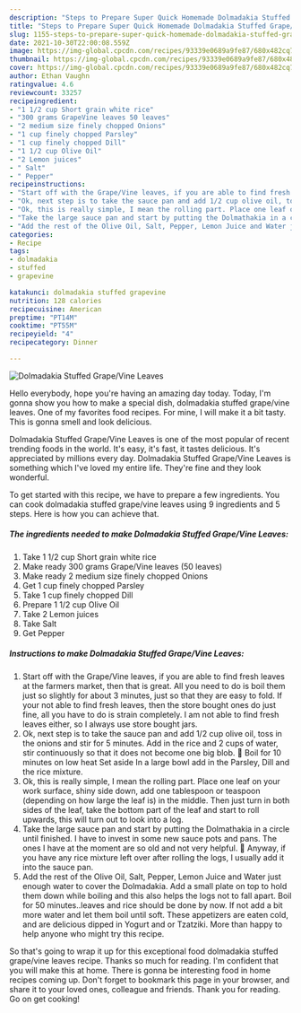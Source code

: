 ```yaml
---
description: "Steps to Prepare Super Quick Homemade Dolmadakia Stuffed Grape/Vine Leaves"
title: "Steps to Prepare Super Quick Homemade Dolmadakia Stuffed Grape/Vine Leaves"
slug: 1155-steps-to-prepare-super-quick-homemade-dolmadakia-stuffed-grape-vine-leaves
date: 2021-10-30T22:00:08.559Z
image: https://img-global.cpcdn.com/recipes/93339e0689a9fe87/680x482cq70/dolmadakia-stuffed-grapevine-leaves-recipe-main-photo.jpg
thumbnail: https://img-global.cpcdn.com/recipes/93339e0689a9fe87/680x482cq70/dolmadakia-stuffed-grapevine-leaves-recipe-main-photo.jpg
cover: https://img-global.cpcdn.com/recipes/93339e0689a9fe87/680x482cq70/dolmadakia-stuffed-grapevine-leaves-recipe-main-photo.jpg
author: Ethan Vaughn
ratingvalue: 4.6
reviewcount: 33257
recipeingredient:
- "1 1/2 cup Short grain white rice"
- "300 grams GrapeVine leaves 50 leaves"
- "2 medium size finely chopped Onions"
- "1 cup finely chopped Parsley"
- "1 cup finely chopped Dill"
- "1 1/2 cup Olive Oil"
- "2 Lemon juices"
- " Salt"
- " Pepper"
recipeinstructions:
- "Start off with the Grape/Vine leaves, if you are able to find fresh leaves at the farmers market, then that is great. All you need to do is boil them just so slightly for about 3 minutes, just so that they are easy to fold. If your not able to find fresh leaves, then the store bought ones do just fine, all you have to do is strain completely. I am not able to find fresh leaves either, so I always use store bought jars."
- "Ok, next step is to take the sauce pan and add 1/2 cup olive oil, toss in the onions and stir for 5 minutes. Add in the rice and 2 cups of water, stir continuously so that it does not become one big blob. 🙂 Boil for 10 minutes on low heat Set aside In a large bowl add in the Parsley, Dill and the rice mixture."
- "Ok, this is really simple, I mean the rolling part. Place one leaf on your work surface, shiny side down, add one tablespoon or teaspoon (depending on how large the leaf is) in the middle. Then just turn in both sides of the leaf, take the bottom part of the leaf and start to roll upwards, this will turn out to look into a log."
- "Take the large sauce pan and start by putting the Dolmathakia in a circle until finished. I have to invest in some new sauce pots and pans. The ones I have at the moment are so old and not very helpful. 🙂 Anyway, if you have any rice mixture left over after rolling the logs, I usually add it into the sauce pan."
- "Add the rest of the Olive Oil, Salt, Pepper, Lemon Juice and Water just enough water to cover the Dolmadakia. Add a small plate on top to hold them down while boiling and this also helps the logs not to fall apart. Boil for 50 minutes..leaves and rice should be done by now. If not add a bit more water and let them boil until soft. These appetizers are eaten cold, and are delicious dipped in Yogurt and or Tzatziki. More than happy to help anyone who might try this recipe."
categories:
- Recipe
tags:
- dolmadakia
- stuffed
- grapevine

katakunci: dolmadakia stuffed grapevine 
nutrition: 128 calories
recipecuisine: American
preptime: "PT14M"
cooktime: "PT55M"
recipeyield: "4"
recipecategory: Dinner

---
```



![Dolmadakia Stuffed Grape/Vine Leaves](https://img-global.cpcdn.com/recipes/93339e0689a9fe87/680x482cq70/dolmadakia-stuffed-grapevine-leaves-recipe-main-photo.jpg)

Hello everybody, hope you're having an amazing day today. Today, I'm gonna show you how to make a special dish, dolmadakia stuffed grape/vine leaves. One of my favorites food recipes. For mine, I will make it a bit tasty. This is gonna smell and look delicious.

Dolmadakia Stuffed Grape/Vine Leaves is one of the most popular of recent trending foods in the world. It's easy, it's fast, it tastes delicious. It's appreciated by millions every day. Dolmadakia Stuffed Grape/Vine Leaves is something which I've loved my entire life. They're fine and they look wonderful.




To get started with this recipe, we have to prepare a few ingredients. You can cook dolmadakia stuffed grape/vine leaves using 9 ingredients and 5 steps. Here is how you can achieve that.

<!--inarticleads1-->

##### The ingredients needed to make Dolmadakia Stuffed Grape/Vine Leaves:

1. Take 1 1/2 cup Short grain white rice
1. Make ready 300 grams Grape/Vine leaves (50 leaves)
1. Make ready 2 medium size finely chopped Onions
1. Get 1 cup finely chopped Parsley
1. Take 1 cup finely chopped Dill
1. Prepare 1 1/2 cup Olive Oil
1. Take 2 Lemon juices
1. Take  Salt
1. Get  Pepper




<!--inarticleads2-->

##### Instructions to make Dolmadakia Stuffed Grape/Vine Leaves:

1. Start off with the Grape/Vine leaves, if you are able to find fresh leaves at the farmers market, then that is great. All you need to do is boil them just so slightly for about 3 minutes, just so that they are easy to fold. If your not able to find fresh leaves, then the store bought ones do just fine, all you have to do is strain completely. I am not able to find fresh leaves either, so I always use store bought jars.
1. Ok, next step is to take the sauce pan and add 1/2 cup olive oil, toss in the onions and stir for 5 minutes. Add in the rice and 2 cups of water, stir continuously so that it does not become one big blob. 🙂 Boil for 10 minutes on low heat Set aside In a large bowl add in the Parsley, Dill and the rice mixture.
1. Ok, this is really simple, I mean the rolling part. Place one leaf on your work surface, shiny side down, add one tablespoon or teaspoon (depending on how large the leaf is) in the middle. Then just turn in both sides of the leaf, take the bottom part of the leaf and start to roll upwards, this will turn out to look into a log.
1. Take the large sauce pan and start by putting the Dolmathakia in a circle until finished. I have to invest in some new sauce pots and pans. The ones I have at the moment are so old and not very helpful. 🙂 Anyway, if you have any rice mixture left over after rolling the logs, I usually add it into the sauce pan.
1. Add the rest of the Olive Oil, Salt, Pepper, Lemon Juice and Water just enough water to cover the Dolmadakia. Add a small plate on top to hold them down while boiling and this also helps the logs not to fall apart. Boil for 50 minutes..leaves and rice should be done by now. If not add a bit more water and let them boil until soft. These appetizers are eaten cold, and are delicious dipped in Yogurt and or Tzatziki. More than happy to help anyone who might try this recipe.




So that's going to wrap it up for this exceptional food dolmadakia stuffed grape/vine leaves recipe. Thanks so much for reading. I'm confident that you will make this at home. There is gonna be interesting food in home recipes coming up. Don't forget to bookmark this page in your browser, and share it to your loved ones, colleague and friends. Thank you for reading. Go on get cooking!

